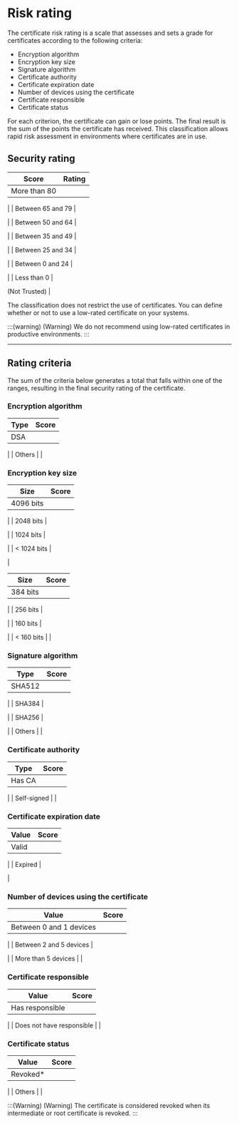 # Risk rating 

The certificate risk rating is a scale that assesses and sets a grade for certificates according to the following criteria:

- Encryption algorithm
- Encryption key size
- Signature algorithm
- Certificate authority
- Certificate expiration date
- Number of devices using the certificate
- Certificate responsible
- Certificate status

For each criterion, the certificate can gain or lose points. The final result is the sum of the points the certificate has received. This classification allows rapid risk assessment in environments where certificates are in use.

## Security rating

| Score | Rating |
|---|---|
| More than 80      | 

 |
| Between 65 and 79 | 

 |
| Between 50 and 64 | 

 |
| Between 35 and 49 | 

 |
| Between 25 and 34 | 

 |
| Between 0 and 24  | 

 |
| Less than 0       | 

 (Not Trusted) |

The classification does not restrict the use of certificates. You can define whether or not to use a low-rated certificate on your systems.

:::(warning) (Warning)
We do not recommend using low-rated certificates in productive environments.
:::
***
## Rating criteria
The sum of the criteria below generates a total that falls within one of the ranges, resulting in the final security rating of the certificate.

### Encryption algorithm

| Type | Score |
|---|---|
| DSA | 

 |
| Others |  |

### Encryption key size



| Size | Score |
|---|---|
| 4096 bits     | 

 |
| 2048 bits     | 

 |
| 1024 bits     | 

 |
| < 1024 bits   | 

 |



| Size | Score |
|---|---|
| 384 bits | 

 |
| 256 bits | 

 |
| 160 bits | 

 |
| < 160 bits |  |

### Signature algorithm

| Type | Score |
|---|---|
| SHA512 | 

 |
| SHA384 | 

 |
| SHA256 | 

 |
| Others |  |

### Certificate authority

| Type | Score |
|---|---|
| Has CA | 

 |
| Self-signed |  |

### Certificate expiration date

| Value | Score |
|---|---|
| Valid   | 

 |
| Expired | 

 |

### Number of devices using the certificate

| Value | Score |
|---|---|
| Between 0 and 1 devices | 

 |
| Between 2 and 5 devices | 

 |
| More than 5 devices |  |

### Certificate responsible

| Value | Score |
|---|---|
| Has responsible | 

 |
| Does not have responsible |  |

### Certificate status

| Value | Score |
|---|---|
| Revoked* | 

 |
| Others |  |

:::(Warning) (Warning)
The certificate is considered revoked when its intermediate or root certificate is revoked.
:::